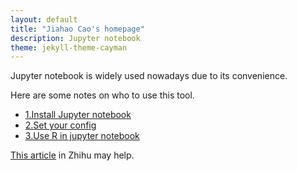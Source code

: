 ```yaml
---
layout: default
title: "Jiahao Cao's homepage"
description: Jupyter notebook
theme: jekyll-theme-cayman
---
```


Jupyter notebook is widely used nowadays due to its convenience.

Here are some notes on who to use this tool.

* [1.Install Jupyter notebook](./1-Install.html)
* [2.Set your config](./2-Set_Config.html)
* [3.Use R in jupyter notebook](./3-Use_R.html)

[This article](https://zhuanlan.zhihu.com/p/33105153) in Zhihu may help.

